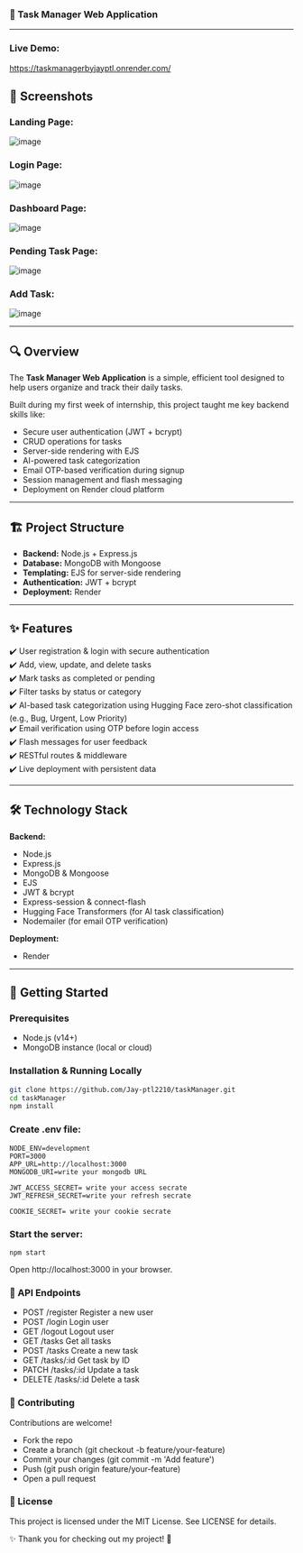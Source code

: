 ### 🚀 Task Manager Web Application

---
### Live Demo:

https://taskmanagerbyjayptl.onrender.com/

## 📸 Screenshots

### Landing Page:

![image](https://github.com/user-attachments/assets/ad0619c2-588a-4947-9cd6-8cbe14b9de6e)

### Login Page:

![image](https://github.com/user-attachments/assets/4485fb4a-6e41-4750-bfa1-21654dbd2b05)

###  Dashboard Page:

![image](https://github.com/user-attachments/assets/b89b65da-7232-4dda-9b7e-1bf1a8dfd3e2)

### Pending Task Page:

![image](https://github.com/user-attachments/assets/8df03d63-9a96-4a0b-83a0-dbe9c2784f5b)

### Add Task:

![image](https://github.com/user-attachments/assets/6fe8d93f-e4fc-4d5f-ba32-2cb7658a1145)

---

## 🔍 **Overview**

The **Task Manager Web Application** is a simple, efficient tool designed to help users organize and track their daily tasks.

Built during my first week of internship, this project taught me key backend skills like:

- Secure user authentication (JWT + bcrypt)  
- CRUD operations for tasks  
- Server-side rendering with EJS
- AI-powered task categorization
- Email OTP-based verification during signup
- Session management and flash messaging  
- Deployment on Render cloud platform

---

## 🏗️ **Project Structure**

- **Backend:** Node.js + Express.js  
- **Database:** MongoDB with Mongoose  
- **Templating:** EJS for server-side rendering  
- **Authentication:** JWT + bcrypt  
- **Deployment:** Render

---

## ✨ **Features**

✔️ User registration & login with secure authentication  
✔️ Add, view, update, and delete tasks  
✔️ Mark tasks as completed or pending  
✔️ Filter tasks by status or category   
✔️ AI-based task categorization using Hugging Face zero-shot classification (e.g., Bug, Urgent, Low Priority)   
✔️ Email verification using OTP before login access   
✔️ Flash messages for user feedback  
✔️ RESTful routes & middleware  
✔️ Live deployment with persistent data  

---

## 🛠️ **Technology Stack**

**Backend:**  
- Node.js  
- Express.js  
- MongoDB & Mongoose  
- EJS  
- JWT & bcrypt  
- Express-session & connect-flash
- Hugging Face Transformers (for AI task classification)
- Nodemailer (for email OTP verification) 

**Deployment:**  
- Render

---

## 🚀 **Getting Started**

### Prerequisites

- Node.js (v14+)  
- MongoDB instance (local or cloud)

### Installation & Running Locally
```bash
git clone https://github.com/Jay-ptl2210/taskManager.git
cd taskManager
npm install
```
### Create .env file:
 ```
NODE_ENV=development
PORT=3000
APP_URL=http://localhost:3000
MONGODB_URI=write your mongodb URL

JWT_ACCESS_SECRET= write your access secrate
JWT_REFRESH_SECRET=write your refresh secrate

COOKIE_SECRET= write your cookie secrate
```
### Start the server:
```
npm start
```
Open http://localhost:3000 in your browser.

### 🔌 API Endpoints

- POST	/register	 Register a new user
- POST	/login	 Login user
- GET	/logout	  Logout user
- GET	/tasks	 Get all tasks
- POST	/tasks	 Create a new task
- GET	/tasks/:id	Get task by ID
- PATCH	/tasks/:id	Update a task
- DELETE	/tasks/:id	Delete a task

### 🤝 Contributing
Contributions are welcome!

- Fork the repo
- Create a branch (git checkout -b feature/your-feature)
- Commit your changes (git commit -m 'Add feature')
- Push (git push origin feature/your-feature)
- Open a pull request

### 📄 License

This project is licensed under the MIT License. See LICENSE for details.

✨ Thank you for checking out my project! 🙌
